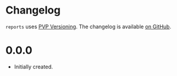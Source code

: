# Changelog

`reports` uses [PVP Versioning][1].
The changelog is available [on GitHub][2].

0.0.0
=====

* Initially created.

[1]: https://pvp.haskell.org
[2]: https://github.com/gillchristian/reports/releases